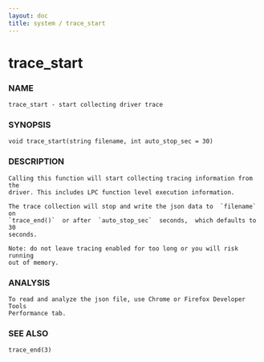 ```yaml
---
layout: doc
title: system / trace_start
---
```

# trace_start

### NAME

    trace_start - start collecting driver trace

### SYNOPSIS

    void trace_start(string filename, int auto_stop_sec = 30)

### DESCRIPTION

    Calling this function will start collecting tracing information from the
    driver. This includes LPC function level execution information.

    The trace collection will stop and write the json data to  `filename` on
    `trace_end()`  or after  `auto_stop_sec`  seconds,  which defaults to 30 
    seconds.

    Note: do not leave tracing enabled for too long or you will risk running
    out of memory.

### ANALYSIS

    To read and analyze the json file, use Chrome or Firefox Developer Tools
    Performance tab.

### SEE ALSO

    trace_end(3)

